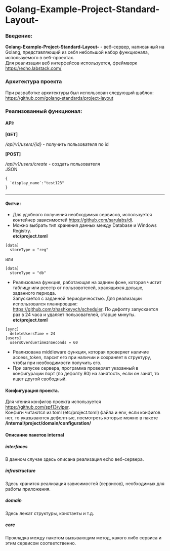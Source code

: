 # Golang-Example-Project-Standard-Layout-

### Введение:
**Golang-Example-Project-Standard-Layout-** - веб-сервер, написанный на Golang, представляющий из себя небольшой набор функционала, используемого в веб-проектах.  
Для реализации веб интерфейсов используется, фреймворк https://echo.labstack.com/


### Архитектура проекта
При разработке архитектуры был использован следующий шаблон:  
https://github.com/golang-standards/project-layout


### Реализованный функционал:

#### API:

**[GET]**

*/api/v1/users/{id}* - получить пользователя по id  

**[POST]**

*/api/v1/users/create* - создать пользователя  
JSON 
```
{
  `display_name`:"test123"
}
```
-----

#### Фитчи:
- Для удобного получения необходимых сервисов, используется контейнер зависимостей https://github.com/sarulabs/di.
- Можно выбрать тип хранения данных между Database и Windows Registry.  
**etc/project.toml**
```
[data]
  storeType = "reg"
```
или 
```
[data]
  storeType = "db"
```
- Реализована функция, работающая на заднем фоне, которая чистит таблицу или реестр от пользовотелей, хранящихся дольше, заданного периода.  
Запускается с заданной периодичностью. Для реализации использовался планировщик: https://github.com/zhashkevych/scheduler. По дефолту запускается раз в 24 часа и удаляет пользователей, старше минуты.  
**etc/project.toml**
```
[sync]
  deleteUsersTime = 24
[users]
  usersOverdueTimeInSeconds = 60
```
- Реализована middleware функция, которая проверяет наличие access_token, парсит его при наличии и сохраняет в структуру, чтобы при необходимости получить его.
- При запуске сервера, программа проверяет указанный в конфигурации порт (по дефолту 80) на занятость, если он занят, то ищет другой свободный.

#### Конфигурация проекта.
Для чтения конфигов проекта используется https://github.com/spf13/viper.  
Конфиги читаются из toml (etc/project.toml) файла и env, если конфигов нет, то указываются дефолтные, посмотреть которые можно в пакете **/internal/project/domain/configuration/**

#### Описание пакетов internal
##### interfaces  
В данном случае здесь описана реализация echo веб-сервера.
##### infrastructure
Здесь хранится реализация зависимостей (сервисов), необходимых для работы приложения.
##### domain
Здесь лежат структуры, константы и т.д.
##### core
Прокладка между пакетом вызывающим метод, какого либо сервиса и этим сервисом соответственно. 
